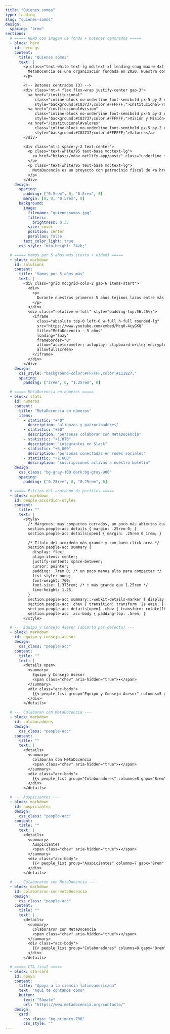 ```yaml
---
title: "Quienes somos"
type: landing
slug: "quienes-somos"
design:
  spacing: "3rem"
sections:
  # ===== HERO con imagen de fondo + botones centrados =====
  - block: hero
    id: hero-qs
    content:
      title: "Quienes somos"
      text: |
        <p class="text-white text-lg md:text-xl leading-snug max-w-4xl mx-auto">
          MetaDocencia es una organización fundada en 2020. Nuestra comunidad está formada por personas y organizaciones que trabajan construyendo capacidades científicas locales para transformar la ciencia global. Hacemos crecer el conocimiento en red, desde América Latina hacia el mundo.
        </p>

        <!-- Botones centrados (3) -->
        <div class="mt-4 flex flex-wrap justify-center gap-3">
          <a href="/institucional"
             class="inline-block no-underline font-semibold px-5 py-2 rounded-md text-base"
             style="background:#C83737;color:#FFFFFF;">Institucional</a>
          <a href="/institucional#vision"
             class="inline-block no-underline font-semibold px-5 py-2 rounded-md text-base"
             style="background:#C83737;color:#FFFFFF;">Visión y Misión</a>
          <a href="/institucional#valores"
             class="inline-block no-underline font-semibold px-5 py-2 rounded-md text-base"
             style="background:#C83737;color:#FFFFFF;">Valores</a>
        </div>

        <div class="mt-4 space-y-2 text-center">
          <p class="text-white/95 text-base md:text-lg">
            <a href="https://mdnv.netlify.app/post/" class="underline font-semibold text-white">Lee cómo nació MetaDocencia</a> en palabras de nuestra Co-Directora, Laura Ación.
          </p>
          <p class="text-white/95 text-base md:text-lg">
            MetaDocencia es un proyecto con patrocinio fiscal de <a href="https://www.codeforsociety.org/" class="underline font-semibold text-white">Code for Science &amp; Society</a>.
          </p>
        </div>
    design:
      spacing:
        padding: ["0.5rem", 0, "0.5rem", 0]
        margin: [0, 0, "0.5rem", 0]
      background:
        image:
          filename: "quienessomos.jpg"
          filters:
            brightness: 0.35
          size: cover
          position: center
          parallax: false
        text_color_light: true
      css_style: "min-height: 24vh;"

  # ===== Vamos por 5 años más (texto + video) =====
  - block: markdown
    id: solutions
    content:
      title: "Vamos por 5 años más"
      text: |
        <div class="grid md:grid-cols-2 gap-6 items-start">
          <div>
            <p>
              Durante nuestros primeros 5 años tejimos lazos entre más de 2.000 profesionales de ciencia y técnica. Lo hicimos trabajando en equipo, de manera colectiva y en alianza con más de 40 comunidades. Gracias por estos primeros 5 años de aprendizaje, colaboración y crecimiento.
            </p>
          </div>
          <div class="relative w-full" style="padding-top:56.25%;">
            <iframe
              class="absolute top-0 left-0 w-full h-full rounded-lg"
              src="https://www.youtube.com/embed/Mcq0-4cyGKQ"
              title="MetaDocencia - 5 años"
              loading="lazy"
              frameborder="0"
              allow="accelerometer; autoplay; clipboard-write; encrypted-media; gyroscope; picture-in-picture; web-share"
              allowfullscreen>
            </iframe>
          </div>
        </div>
    design:
      css_style: "background-color:#FFFFFF;color:#111827;"
      spacing:
        padding: ["2rem", 0, "1.25rem", 0]

  # ===== MetaDocencia en números =====
  - block: stats
    id: numeros
    content:
      title: "MetaDocencia en números"
      items:
        - statistic: "+40"
          description: "alianzas y patrocinadores"
        - statistic: "+60"
          description: "personas colaboran con MetaDocencia"
        - statistic: "+1,070"
          description: "integrantes en Slack"
        - statistic: "+6,000"
          description: "personas conectadas en redes sociales"
        - statistic: "+2,600"
          description: "suscripciones activas a nuestro boletín"
    design:
      css_class: "bg-gray-100 dark:bg-gray-900"
      spacing:
        padding: ["0.25rem", 0, "0.25rem", 0]

  # ===== Estilos del acordeón de perfiles =====
  - block: markdown
    id: people-accordion-styles
    content:
      title: ""
      text: |
        <style>
          /* Márgenes: más compactos cerrados, un poco más abiertos cuando está expandido */
          section.people-acc details { margin: .25rem 0; }
          section.people-acc details[open] { margin: .25rem 0 1rem; }

          /* Título del acordeón más grande y con buen click-area */
          section.people-acc summary {
            display: flex;
            align-items: center;
            justify-content: space-between;
            cursor: pointer;
            padding: .7rem 0; /* un poco menos alto para compactar */
            list-style: none;
            font-weight: 700;
            font-size: 1.375rem; /* ↑ más grande que 1.25rem */
            line-height: 1.25;
          }
          section.people-acc summary::-webkit-details-marker { display: none; }
          section.people-acc .chev { transition: transform .2s ease; }
          section.people-acc details[open] .chev { transform: rotate(180deg); }
          section.people-acc .acc-body { padding-top: .5rem; }
        </style>

  # --- Equipo y Consejo Asesor (abierto por defecto) ---
  - block: markdown
    id: equipo-y-consejo-asesor
    design:
      css_class: "people-acc"
    content:
      title: ""
      text: |
        <details open>
          <summary>
            Equipo y Consejo Asesor
            <span class="chev" aria-hidden="true">▾</span>
          </summary>
          <div class="acc-body">
            {{< people_list group="Equipo y Consejo Asesor" columns=5 gapx="8rem" gapy="3rem" >}}
          </div>
        </details>

  # --- Colaboran con MetaDocencia ---
  - block: markdown
    id: colaboradores
    design:
      css_class: "people-acc"
    content:
      title: ""
      text: |
        <details>
          <summary>
            Colaboran con MetaDocencia
            <span class="chev" aria-hidden="true">▾</span>
          </summary>
          <div class="acc-body">
            {{< people_list group="Colaboradores" columns=8 gapx="8rem" gapy="3rem" >}}
          </div>
        </details>

  # --- Auspiciantes ---
  - block: markdown
    id: auspiciantes
    design:
      css_class: "people-acc"
    content:
      title: ""
      text: |
        <details>
          <summary>
            Auspiciantes
            <span class="chev" aria-hidden="true">▾</span>
          </summary>
          <div class="acc-body">
            {{< people_list group="Auspiciantes" columns=7 gapx="8rem" gapy="3rem" >}}
          </div>
        </details>

  # --- Colaboraron con MetaDocencia ---
  - block: markdown
    id: colaboraron-con-metaDocencia
    design:
      css_class: "people-acc"
    content:
      title: ""
      text: |
        <details>
          <summary>
            Colaboraron con MetaDocencia
            <span class="chev" aria-hidden="true">▾</span>
          </summary>
          <div class="acc-body">
            {{< people_list group="Colaboradores" columns=8 gapx="8rem" gapy="3rem" >}}
          </div>
        </details>

  # ===== CTA final =====
  - block: cta-card
    id: apoya
    content:
      title: "Apoya a la ciencia latinoamericana"
      text: "Aquí te contamos cómo"
      button:
        text: "Súmate"
        url: "https://www.metadocencia.org/contacto/"
    design:
      card:
        css_class: "bg-primary-700"
        css_style: ""
---
```

